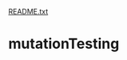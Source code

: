 [README.txt](https://github.com/Milani90/mutationTesting/files/7115606/README.txt)
# mutationTesting
